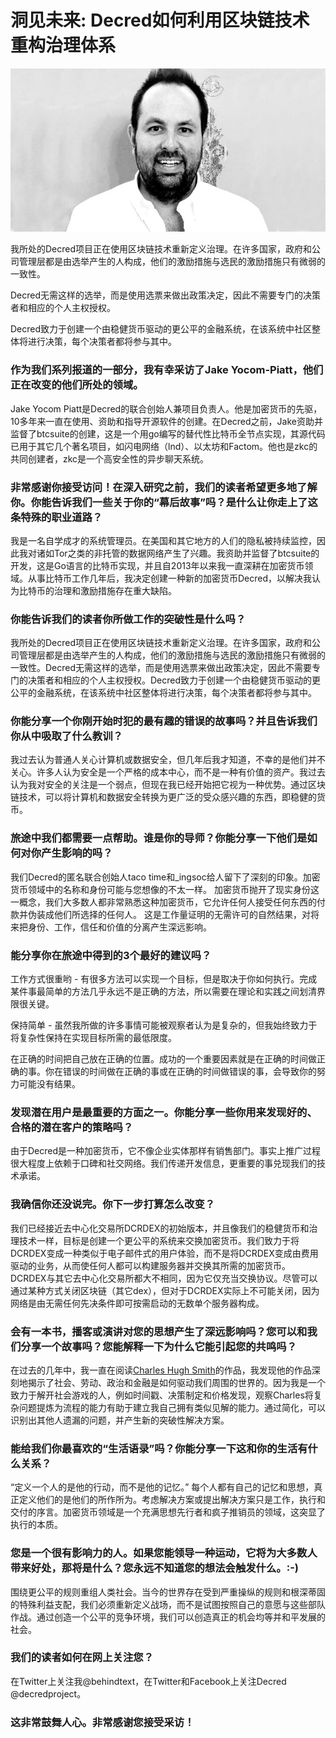 # 洞见未来: Decred如何利用区块链技术重构治理体系
 
![abstract art](img/jyp.jpeg)

我所处的Decred项目正在使用区块链技术重新定义治理。在许多国家，政府和公司管理层都是由选举产生的人构成，他们的激励措施与选民的激励措施只有微弱的一致性。

Decred无需这样的选举，而是使用选票来做出政策决定，因此不需要专门的决策者和相应的个人主权授权。

Decred致力于创建一个由稳健货币驱动的更公平的金融系统，在该系统中社区整体将进行决策，每个决策者都将参与其中。

### 作为我们系列报道的一部分，我有幸采访了Jake Yocom-Piatt，他们正在改变的他们所处的领域。

Jake Yocom Piatt是Decred的联合创始人兼项目负责人。他是加密货币的先驱，10多年来一直在使用、资助和指导开源软件的创建。在Decred之前，Jake资助并监督了btcsuite的创建，这是一个用go编写的替代性比特币全节点实现，其源代码已用于其它几个著名项目，如闪电网络（lnd）、以太坊和Factom。他也是zkc的共同创建者，zkc是一个高安全性的异步聊天系统。

### 非常感谢你接受访问！在深入研究之前，我们的读者希望更多地了解你。你能告诉我们一些关于你的“幕后故事”吗？是什么让你走上了这条特殊的职业道路？

我是一名自学成才的系统管理员。在美国和其它地方的人们的隐私被持续监控，因此我对诸如Tor之类的非托管的数据网络产生了兴趣。我资助并监督了btcsuite的开发，这是Go语言的比特币实现，并且自2013年以来我一直深耕在加密货币领域。从事比特币工作几年后，我决定创建一种新的加密货币Decred，以解决我认为比特币的治理和激励措施存在重大缺陷。

### 你能告诉我们的读者你所做工作的突破性是什么吗？

我所处的Decred项目正在使用区块链技术重新定义治理。在许多国家，政府和公司管理层都是由选举产生的人构成，他们的激励措施与选民的激励措施只有微弱的一致性。Decred无需这样的选举，而是使用选票来做出政策决定，因此不需要专门的决策者和相应的个人主权授权。Decred致力于创建一个由稳健货币驱动的更公平的金融系统，在该系统中社区整体将进行决策，每个决策者都将参与其中。

### 你能分享一个你刚开始时犯的最有趣的错误的故事吗？并且告诉我们你从中吸取了什么教训？

我过去认为普通人关心计算机或数据安全，但几年后我才知道，不幸的是他们并不关心。许多人认为安全是一个严格的成本中心，而不是一种有价值的资产。我过去认为我对安全的关注是一个弱点，但现在我已经开始把它视为一种优势。通过区块链技术，可以将计算机和数据安全转换为更广泛的受众感兴趣的东西，即稳健的货币。

### 旅途中我们都需要一点帮助。谁是你的导师？你能分享一下他们是如何对你产生影响的吗？

我们Decred的匿名联合创始人taco time和_ingsoc给人留下了深刻的印象。加密货币领域中的名称和身份可能与您想像的不太一样。 加密货币抛开了现实身份这一概念，我们大多数人都非常熟悉这种加密货币，它允许任何人接受任何东西的付款并伪装成他们所选择的任何人。 这是工作量证明的无需许可的自然结果，对将来把身份、工作，信任和价值的分离产生深远影响。

### 能分享你在旅途中得到的3个最好的建议吗？

工作方式很重哟 - 有很多方法可以实现一个目标，但是取决于你如何执行。完成某件事最简单的方法几乎永远不是正确的方法，所以需要在理论和实践之间划清界限很关键。

保持简单 - 虽然我所做的许多事情可能被观察者认为是复杂的，但我始终致力于将复杂性保持在实现目标所需的最低限度。

在正确的时间把自己放在正确的位置。成功的一个重要因素就是在正确的时间做正确的事。你在错误的时间做在正确的事或在正确的时间做错误的事，会导致你的努力可能没有结果。

### 发现潜在用户是最重要的方面之一。你能分享一些你用来发现好的、合格的潜在客户的策略吗？

由于Decred是一种加密货币，它不像企业实体那样有销售部门。事实上推广过程很大程度上依赖于口碑和社交网络。我们传递开发信息，更重要的事兑现我们的技术承诺。

### 我确信你还没说完。你下一步打算怎么改变？

我们已经接近去中心化交易所DCRDEX的初始版本，并且像我们的稳健货币和治理技术一样，目标是创建一个更公平的系统来交换加密货币。我们致力于将DCRDEX变成一种类似于电子邮件式的用户体验，而不是将DCRDEX变成由费用驱动的业务，从而使任何人都可以构建服务器并交换其所需的加密货币。DCRDEX与其它去中心化交易所都大不相同，因为它仅充当交换协议。尽管可以通过某种方式关闭区块链（其它dex），但对于DCRDEX实际上不可能关闭，因为网络是由无需任何先决条件即可按需启动的无数单个服务器构成。

### 会有一本书，播客或演讲对您的思想产生了深远影响吗？您可以和我们分享一个故事吗？您能解释一下为什么它能引起您的共鸣吗？

在过去的几年中，我一直在阅读[Charles Hugh Smith](https://www.oftwominds.com/blog.html)的作品，我发现他的作品深刻地揭示了社会、劳动、政治和金融是如何驱动我们周围的世界的。因为我是一个致力于解开社会游戏的人，例如时间戳、决策制定和价格发现，观察Charles将复杂问题提炼为流程的能力有助于建立我自己拥有类似见解的能力。通过简化，可以识别出其他人遗漏的问题，并产生新的突破性解决方案。

### 能给我们你最喜欢的“生活语录”吗？你能分享一下这和你的生活有什么关系？

“定义一个人的是他的行动，而不是他的记忆。” 每个人都有自己的记忆和思想，真正定义他们的是他们的所作所为。考虑解决方案或提出解决方案只是工作，执行和交付的序言。加密货币领域是一个充满思想先行者和疯子推销员的领域，这突显了执行的本质。

### 您是一个很有影响力的人。如果您能领导一种运动，它将为大多数人带来好处，那将是什么？您永远不知道您的想法会触发什么。:-)

围绕更公平的规则重组人类社会。当今的世界存在受到严重操纵的规则和根深蒂固的特殊利益支配，我们必须重新定义战场，而不是试图按照自己的意愿与这些部队作战。通过创造一个公平的竞争环境，我们可以创造真正的机会均等并和平发展的社会。

### 我们的读者如何在网上关注您？

在Twitter上关注我@behindtext，在Twitter和Facebook上关注Decred @decredproject。

### 这非常鼓舞人心。非常感谢您接受采访！
